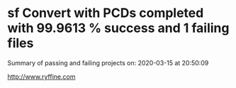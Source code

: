 # sf Convert with PCDs completed with 99.9613 % success and 1 failing files

Summary of passing and failing projects on: 2020-03-15 at 20:50:09

http://www.ryffine.com
